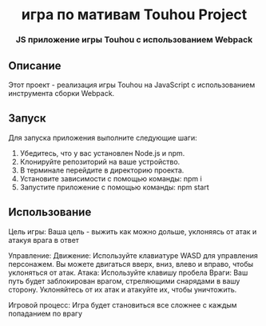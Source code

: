 <h1 align="center">игра по мативам Touhou Project</h1>



<h3 align="center">JS приложение игры Touhou с использованием Webpack</h3>

## Описание

Этот проект - реализация игры Touhou на JavaScript с использованием инструмента сборки Webpack.

## Запуск

Для запуска приложения выполните следующие шаги:

1. Убедитесь, что у вас установлен Node.js и npm.
2. Клонируйте репозиторий на ваше устройство.
3. В терминале перейдите в директорию проекта.
4. Установите зависимости с помощью команды: npm i
5. Запустите приложение с помощью команды: npm start


## Использование

Цель игры:
Ваша цель - выжить как можно дольше, уклоняясь от атак и атакуя врага в ответ

Управление:
Движение: Используйте клавиатуре WASD для управления персонажем. Вы можете двигаться вверх, вниз, влево и вправо, чтобы уклоняться от атак.
Атака: Используйте клавишу пробела 
Враги:
Ваш путь будет заблокирован врагом, стреляющими снарядами в вашу сторону. Уклоняйтесь от их атак и атакуйте их, чтобы уничтожить.


Игровой процесс:
Игра будет становиться все сложнее с каждым попаданием по врагу
